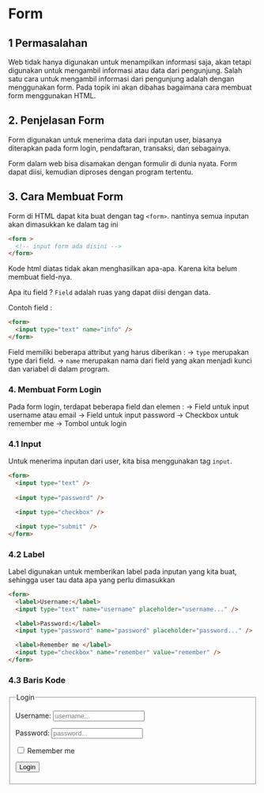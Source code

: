 # Form

## 1 Permasalahan

Web tidak hanya digunakan untuk menampilkan informasi saja, akan tetapi digunakan untuk mengambil informasi atau data dari pengunjung. Salah satu cara untuk mengambil informasi dari pengunjung adalah dengan menggunakan form. Pada topik ini akan dibahas bagaimana cara membuat form menggunakan HTML.

## 2. Penjelasan Form
Form digunakan untuk menerima data dari inputan user, biasanya diterapkan pada form login, pendaftaran, transaksi, dan sebagainya. 

Form dalam web bisa disamakan dengan formulir di dunia nyata. Form dapat diisi, kemudian diproses dengan program tertentu.

## 3. Cara Membuat Form

Form di HTML dapat kita buat dengan tag `<form>`.
nantinya semua inputan akan dimasukkan ke dalam tag ini

```html
<form >
  <!-- input form ada disini -->
</form>
```
Kode html diatas tidak akan menghasilkan apa-apa. 
Karena kita belum membuat field-nya.

Apa itu field ?
`Field` adalah ruas yang dapat diisi dengan data.

Contoh field :
```html
<form>
  <input type="text" name="info" />
</form>
```
Field memiliki beberapa attribut yang harus diberikan :
-> `type` merupakan type dari field.
-> `name` merupakan nama dari field yang akan menjadi kunci dan variabel di dalam program.

### 4. Membuat Form Login

Pada form login, terdapat beberapa field dan elemen : 
-> Field untuk input username atau email
-> Field untuk input password
-> Checkbox untuk remember me
-> Tombol untuk login

### 4.1 Input

Untuk menerima inputan dari user, kita bisa menggunakan tag `input`.

```html
<form>
  <input type="text" />
  
  <input type="password" />

  <input type="checkbox" />

  <input type="submit" />
</form>
```
### 4.2 Label
Label digunakan untuk memberikan label pada inputan yang kita buat, sehingga user tau data apa yang perlu dimasukkan

```html
<form>
  <label>Username:</label>
  <input type="text" name="username" placeholder="username..." />

  <label>Password:</label>
  <input type="password" name="password" placeholder="password..." />

  <label>Remember me </label>
  <input type="checkbox" name="remember" value="remember" />
</form>
```
### 4.3 Baris Kode 

<!DOCTYPE html>
<html>
<head>
    <title>Form Login</title>
</head>
<body>
    <form>
        <fieldset>
        <legend>Login</legend>
        <p>
            <label>Username:</label>
            <input type="text" name="username" placeholder="username..." />
        </p>
        <p>
            <label>Password:</label>
            <input type="password" name="password" placeholder="password..." />
        </p>
        <p>
            <label><input type="checkbox" name="remember" value="remember" /> Remember me</label>
        </p>
        <p>
            <input type="submit" name="submit" value="Login" />
        </p>
        </fieldset>
    </form>
</body>
</html>

